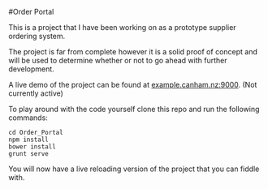 #Order Portal

This is a project that I have been working on as a prototype supplier ordering system.

The project is far from complete however it is a solid proof of concept and will be used to determine whether or not to go ahead with further development.

A live demo of the project can be found at [example.canham.nz:9000](http://104.131.33.193:9000/). (Not currently active)

To play around with the code yourself clone this repo and run the following commands:

```
cd Order_Portal
npm install
bower install
grunt serve
```

You will now have a live reloading version of the project that you can fiddle with.

